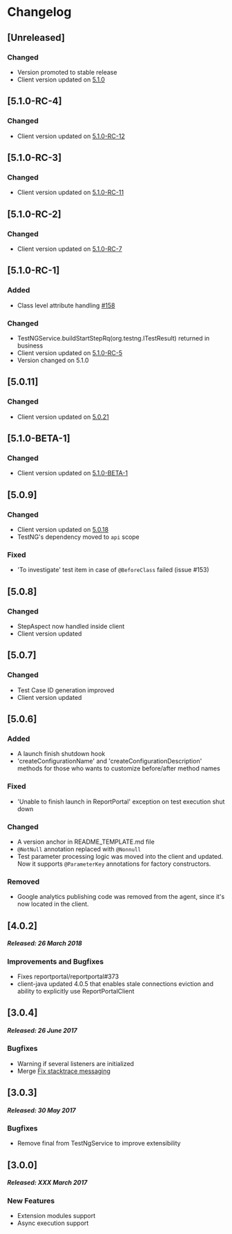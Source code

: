 # Changelog

## [Unreleased]
### Changed
- Version promoted to stable release
- Client version updated on [5.1.0](https://github.com/reportportal/client-java/releases/tag/5.1.0)

## [5.1.0-RC-4]
### Changed
- Client version updated on [5.1.0-RC-12](https://github.com/reportportal/client-java/releases/tag/5.1.0-RC-12)

## [5.1.0-RC-3]
### Changed
- Client version updated on [5.1.0-RC-11](https://github.com/reportportal/client-java/releases/tag/5.1.0-RC-11)

## [5.1.0-RC-2]
### Changed
- Client version updated on [5.1.0-RC-7](https://github.com/reportportal/client-java/releases/tag/5.1.0-RC-7)

## [5.1.0-RC-1]
### Added
- Class level attribute handling [#158](https://github.com/reportportal/agent-java-testNG/issues/158)
### Changed
- TestNGService.buildStartStepRq(org.testng.ITestResult) returned in business
- Client version updated on [5.1.0-RC-5](https://github.com/reportportal/client-java/releases/tag/5.1.0-RC-5)
- Version changed on 5.1.0

## [5.0.11]
### Changed
- Client version updated on [5.0.21](https://github.com/reportportal/client-java/releases/tag/5.0.21)

## [5.1.0-BETA-1]
### Changed
- Client version updated on [5.1.0-BETA-1](https://github.com/reportportal/client-java/releases/tag/5.1.0-BETA-1)

## [5.0.9]
### Changed 
- Client version updated on [5.0.18](https://github.com/reportportal/client-java/releases/tag/5.0.18)
- TestNG's dependency moved to `api` scope
### Fixed
- 'To investigate' test item in case of `@BeforeClass` failed (issue #153)

## [5.0.8]
### Changed
- StepAspect now handled inside client
- Client version updated

## [5.0.7]
### Changed
- Test Case ID generation improved
- Client version updated

## [5.0.6]
### Added
- A launch finish shutdown hook
- 'createConfigurationName' and 'createConfigurationDescription' methods for those who wants to customize before/after method names
### Fixed
- 'Unable to finish launch in ReportPortal' exception on test execution shut down
### Changed
- A version anchor in README_TEMPLATE.md file
- `@NotNull` annotation replaced with `@Nonnull`
- Test parameter processing logic was moved into the client and updated. Now it supports `@ParameterKey` annotations for factory 
constructors.
### Removed
- Google analytics publishing code was removed from the agent, since it's now located in the client. 

## [4.0.2]
##### Released: 26 March 2018

### Improvements and Bugfixes

* Fixes reportportal/reportportal#373
* client-java updated 4.0.5 that enables stale connections eviction and ability to explicitly use ReportPortalClient

## [3.0.4]
##### Released: 26 June 2017

### Bugfixes

* Warning if several listeners are initialized
* Merge [Fix stacktrace messaging](https://github.com/reportportal/agent-java-testNG/pull/10)

## [3.0.3]
##### Released: 30 May 2017

### Bugfixes

* Remove final from TestNgService to improve extensibility

## [3.0.0]
##### Released: XXX March 2017

### New Features

* Extension modules support
* Async execution support


